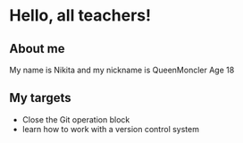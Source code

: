 # Hello, all teachers!

## About me

My name is Nikita and my nickname is QueenMoncler
Age 18

## My targets

- Close the Git operation block
- learn how to work with a version control system
